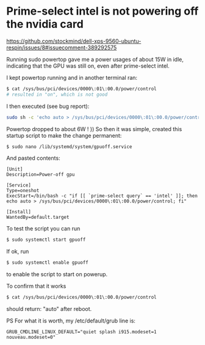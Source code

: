 Prime-select intel is not powering off the nvidia card
======================================================

https://github.com/stockmind/dell-xps-9560-ubuntu-respin/issues/8#issuecomment-389292575

Running sudo powertop gave me a power usages of about 15W in idle, indicating that the GPU was still on, even after prime-select intel.

I kept powertop running and in another terminal ran:

```bash
$ cat /sys/bus/pci/devices/0000\:01\:00.0/power/control
# resulted in "on", which is not good
```

I then executed (see bug report):

```bash
sudo sh -c 'echo auto > /sys/bus/pci/devices/0000\:01\:00.0/power/control'
```

Powertop dropped to about 6W ! ))
So then it was simple, created this startup script to make the change permanent:

```bash
$ sudo nano /lib/systemd/system/gpuoff.service
```

And pasted contents:

```
[Unit]
Description=Power-off gpu

[Service]
Type=oneshot
ExecStart=/bin/bash -c "if [[ `prime-select query` == 'intel' ]]; then echo auto > /sys/bus/pci/devices/0000\:01\:00.0/power/control; fi"

[Install]
WantedBy=default.target
```

To test the script you can run 
```bash
$ sudo systemctl start gpuoff
```

If ok, run 
```bash
$ sudo systemctl enable gpuoff
```
to enable the script to start on powerup.

To confirm that it works
```bash
$ cat /sys/bus/pci/devices/0000\:01\:00.0/power/control
```
should return: "auto" after reboot.

PS For what it is worth, my /etc/default/grub line is:

```
GRUB_CMDLINE_LINUX_DEFAULT="quiet splash i915.modeset=1 nouveau.modeset=0"
```


